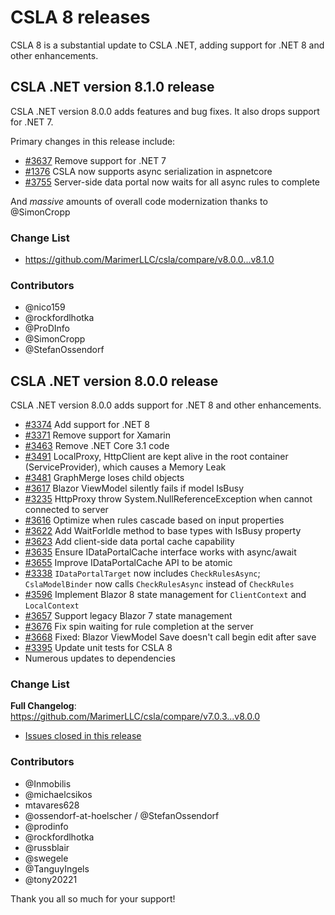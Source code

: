 # CSLA 8 releases

CSLA 8 is a substantial update to CSLA .NET, adding support for .NET 8 and other enhancements.

## CSLA .NET version 8.1.0 release

CSLA .NET version 8.0.0 adds features and bug fixes. It also drops support for .NET 7.

Primary changes in this release include:

* [#3637](https://github.com/MarimerLLC/csla/issues/3637) Remove support for .NET 7
* [#1376](https://github.com/MarimerLLC/csla/issues/1376) CSLA now supports async serialization in aspnetcore
* [#3755](https://github.com/MarimerLLC/csla/issues/3755) Server-side data portal now waits for all async rules to complete

And _massive_ amounts of overall code modernization thanks to @SimonCropp

### Change List

* https://github.com/MarimerLLC/csla/compare/v8.0.0...v8.1.0

### Contributors

* @nico159
* @rockfordlhotka
* @ProDInfo
* @SimonCropp
* @StefanOssendorf

## CSLA .NET version 8.0.0 release

CSLA .NET version 8.0.0 adds support for .NET 8 and other enhancements.

* [#3374](https://github.com/MarimerLLC/csla/issues/3374) Add support for .NET 8
* [#3371](https://github.com/MarimerLLC/csla/issues/3371) Remove support for Xamarin
* [#3463](https://github.com/MarimerLLC/csla/issues/3463) Remove .NET Core 3.1 code
* [#3491](https://github.com/MarimerLLC/csla/issues/3491) LocalProxy, HttpClient are kept alive in the root container (ServiceProvider), which causes a Memory Leak
* [#3481](https://github.com/MarimerLLC/csla/issues/3481) GraphMerge loses child objects
* [#3617](https://github.com/MarimerLLC/csla/issues/3617) Blazor ViewModel silently fails if model IsBusy
* [#3235](https://github.com/MarimerLLC/csla/issues/3235) HttpProxy throw System.NullReferenceException when cannot connected to server
* [#3616](https://github.com/MarimerLLC/csla/issues/3616) Optimize when rules cascade based on input properties
* [#3622](https://github.com/MarimerLLC/csla/issues/3662) Add WaitForIdle method to base types with IsBusy property
* [#3623](https://github.com/MarimerLLC/csla/issues/3623) Add client-side data portal cache capability
* [#3635](https://github.com/MarimerLLC/csla/issues/3635) Ensure IDataPortalCache interface works with async/await
* [#3655](https://github.com/MarimerLLC/csla/issues/3655) Improve IDataPortalCache API to be atomic
* [#3338](https://github.com/MarimerLLC/csla/issues/3338) `IDataPortalTarget` now includes `CheckRulesAsync`; `CslaModelBinder` now calls `CheckRulesAsync` instead of `CheckRules`
* [#3596](https://github.com/MarimerLLC/csla/issues/3596) Implement Blazor 8 state management for `ClientContext` and `LocalContext`
* [#3657](https://github.com/MarimerLLC/csla/issues/3657) Support legacy Blazor 7 state management
* [#3676](https://github.com/MarimerLLC/csla/issues/3676) Fix spin waiting for rule completion at the server
* [#3668](https://github.com/MarimerLLC/csla/issues/3668) Fixed: Blazor ViewModel Save doesn't call begin edit after save
* [#3395](https://github.com/MarimerLLC/csla/issues/3395) Update unit tests for CSLA 8
* Numerous updates to dependencies

### Change List

**Full Changelog**: https://github.com/MarimerLLC/csla/compare/v7.0.3...v8.0.0

* [Issues closed in this release](https://github.com/MarimerLLC/csla/issues?q=is%3Aclosed+project%3Amarimerllc%2F9+)

### Contributors

* @Inmobilis
* @michaelcsikos
* mtavares628
* @ossendorf-at-hoelscher / @StefanOssendorf
* @prodinfo
* @rockfordlhotka
* @russblair
* @swegele
* @TanguyIngels
* @tony20221

Thank you all so much for your support!
